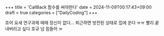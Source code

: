+++
title = 'CallBack 함수를 써야한다'
date = 2024-11-09T00:17:43+09:00
draft = true
categories = ["DailyCoding"]
+++

흐어 요새 연구과제 때매 정신이 없다...
퇴근하면 방전된 상태로 집에 온다 ㅠㅠ 빨리 끝내버리고 싶다 흐규 넘 힘들어 ㅠ
